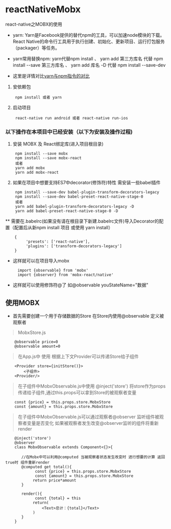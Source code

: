 # reactNativeMobx
react-native之MOBX的使用

* yarn: Yarn是Facebook提供的替代npm的工具，可以加速node模块的下载。React Native的命令行工具用于执行创建、初始化、更新项目、运行打包服务（packager）等任务。

* yarn常用替换npm: yarn代替npm install  、 yarn add 第三方库名 代替 npm install --save 第三方库名 、 yarn add 库名 -D  代替 npm install --save-dev
* 这里是详情对比[yarn与npm指令的对比](https://segmentfault.com/a/1190000008632323)
1. 安依赖包

        npm install 或者 yarn

2. 启动项目

        react-native run android 或者 react-native run-ios

### 以下操作在本项目中已经安装（以下为安装及操作过程)

1. 安装 MOBX 及 React绑定库(进入项目根目录)

        npm install --save mobx
        npm install --save mobx-react
        或者
        yarn add mobx
        yarn add mobx-react

2. 如果在项目中想要支持ES7中decorator(修饰符)特性 需安装一些babel插件

        npm install --save-dev babel-plugin-transform-decorators-legacy
        npm install --save-dev babel-preset-react-native-stage-0
        或者
        yarn add babel-plugin-transform-decorators-legacy -D
        yarn add babel-preset-react-native-stage-0 -D
** 需要在.babelrc(如果没有请在根目录下新建.babelrc文件)导入Decorator的配置（配置后从新npm install 项目 或使用 yarn install）

        {
        	 'presets': ['react-native'],
             'plugins': ['transform-decorators-legacy']
        }

* 这样就可以在项目导入mobx

        import {observable} from 'mobx'
        import {observer} from 'mobx-react/native'

* 这样就可以使用修饰符@了 如@observable youStateName="数据"


## 使用MOBX
* 首先需要创建一个用于存储数据的Store 在Store内使用@observable 定义被观察者
> MobxStore.js

        @observable price=0
        @observable amount=0

>在App.js中 使用<Provider store={Store定义的被观察者}> 根据上下文Provider可以传递Store给子组件

        <Provider store={initStore()}>
            <子组件>
        <Provider/>

>在子组件中MobxObservable.js中使用 @inject('store') 将store作为props传递给子组件,通过this.props可以拿到Store的被观察者变量

        const {price} = this.props.store.MobxStore
        const {amount} = this.props.store.MobxStore

>在子组件中MobxObservable.js可以通过观察者@observer 监听组件被观察者变量是否变化 如果被观察者发生改变@observer监听的组件将重新render

        @inject('store')
        @observer
        class MobxObservable extends Component<{}>{

           //在Mobx中可以利用@computed 当被观察者状态发生改变时 进行想要的计算 返回true时 组件重新render
           @computed get total(){
                 const {price} = this.props.store.MobxStore
                 const {amount} = this.props.store.MobxStore
                return price*amount
           }

           render(){
                 const {total} = this
                return(
                    <Text>总计：{total}</Text>
                )
           }
        }

